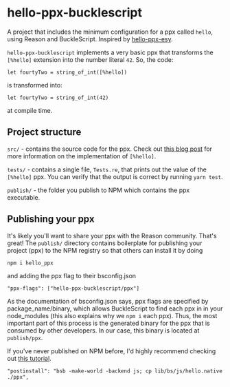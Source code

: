 # hello-ppx-bucklescript

A project that includes the minimum configuration for a ppx called `hello`, using Reason and BuckleScript. Inspired by [hello-ppx-esy](https://github.com/jchavarri/hello-ppx-esy/).

`hello-ppx-bucklescript` implements a very basic ppx that transforms the `[%hello]` extension into the number literal `42`.
So, the code:

```reason
let fourtyTwo = string_of_int([%hello])
```

is transformed into:

```reason
let fourtyTwo = string_of_int(42)
```

at compile time.

## Project structure

`src/` - contains the source code for the ppx. Check out [this blog post](https://blog.hackages.io/reasonml-ppx-8ecd663d5640) for more information on the implementation of `[%hello]`.

`tests/` - contains a single file, `Tests.re`, that prints out the value of the `[%hello]` ppx. You can verify that the output is correct by running `yarn test`.

`publish/` - the folder you publish to NPM which contains the ppx executable.

## Publishing your ppx

It's likely you'll want to share your ppx with the Reason community. That's great! The `publish/` directory contains boilerplate for publishing your project (ppx) to the NPM registry so that others can install it by doing

`npm i hello_ppx`

and adding the ppx flag to their bsconfig.json

`"ppx-flags": ["hello-ppx-bucklescript/ppx"]`

As the documentation of bsconfig.json says, ppx flags are specified by package_name/binary, which allows BuckleScript to find each ppx in in your node_modules (this also explains why we `npm i` each ppx). Thus, the most important part of this process is the generated binary for the ppx that is consumed by other developers. In our case, this binary is located at `publish/ppx`.

If you've never published on NPM before, I'd highly recommend checking out [this tutorial](https://eladnava.com/publishing-your-first-package-to-npm/).

    "postinstall": "bsb -make-world -backend js; cp lib/bs/js/hello.native ./ppx",